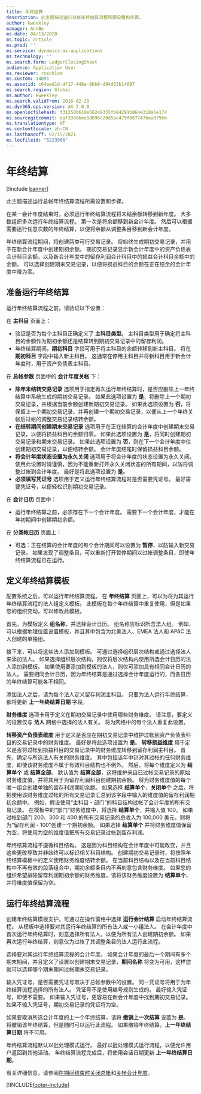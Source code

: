 ```yaml
---
title: 年终结算
description: 此主题描述运行总帐年终结算流程所需设置和步骤。
author: kweekley
manager: AnnBe
ms.date: 04/13/2020
ms.topic: article
ms.prod: ''
ms.service: dynamics-ax-applications
ms.technology: ''
ms.search.form: LedgerClosingSheet
audience: Application User
ms.reviewer: roschlom
ms.custom: 14091
ms.assetid: c64eed1d-df17-448e-8bb6-d94d63b14607
ms.search.region: Global
ms.author: kweekley
ms.search.validFrom: 2016-02-28
ms.dyn365.ops.version: AX 7.0.0
ms.openlocfilehash: f31258b610e56249355fb84291b864e318a6e174
ms.sourcegitcommit: eaf330dbee1db96c20d5ac479f007747bea079eb
ms.translationtype: HT
ms.contentlocale: zh-CN
ms.lasthandoff: 02/15/2021
ms.locfileid: "5223966"
---
```

# <a name="year-end-close"></a>年终结算

[!include [banner](../includes/banner.md)]

此主题描述运行总帐年终结算流程所需设置和步骤。 

在某一会计年度结束时，必须运行年终结算流程将未结余额转移到新年度。 大多数组织多次运行年终结算流程。 第一次是将余额移到新会计年度。 然后可以根据需要运行任意次数的年终结算，以便将余额从调整条目移到新会计年度。 

年终结算流程期间，将创建两类可行交易记录。 将始终生成期初交易记录，并用于在新会计年度中创建期初余额。 期初交易记录显示新会计年度中的资产负债表会计科目余额，以及新会计年度中的留存利润会计科目中的损益会计科目余额中的余额。 可以选择创建期末交易记录，以便将损益科目的余额在正在结余的会计年度中降为零。

## <a name="prepare-to-run-the-year-end-close"></a>准备运行年终结算
运行年终结算流程之前，请验证以下设置： 

在 **主科目** 页面上：

-   验证是否为每个主科目正确定义了 **主科目类型**。 主科目类型用于确定将主科目的余额作为期初余额还是结算转到期初交易记录中的留存利润。
-   年终结算期间，**期初科目** 字段可用于将主科目的余额转移到新主科目。 将在 **期初科目** 字段中输入新主科目。 这通常在停用主科目并将新科目用于新会计年度时，用于资产负债表主科目。

在 **总帐参数** 页面中的 **会计年度关帐** 下：

-   **除年末结转交易记录** 选项用于指定再次运行年终结算时，是否应删除上一年终结算中系统生成的期初交易记录。 如果此选项设置为 **是**，将删除上一个期初交易记录，并根据当前余额创建新期初交易记录。 如果此选项设置为 **否**，将保留上一个期初交易记录，并再创建一个期初交易记录，以便从上一个年终关帐后过帐的调整交易记录结转余额。
-   **在结转期间创建期末交易记录** 选项用于在正在结算的会计年度中创建期末交易记录，以便将损益科目的余额归零。 如果此选项设置为 **是**，将同时创建期初交易记录和期末交易记录。 如果此选项设置为 **否**，则在下一个会计年度中仅创建期初交易记录，以便结转余额。 会计年度结尾时保留损益科目余额。
-   **将会计年度状态设置为永久关闭** 选项用于将会计年度的状态设置为永久关闭。 使用此设置时请谨慎，因为不能重新打开永久关闭状态的所有期间，以防将调整过帐到会计年度。 最好是将此选项设置为 **是**。
-   **必须填写凭证号** 选项用于定义运行年终结算流程时是否需要凭证号。 最好需要凭证号，以便轻松识别期初交易记录。

在 **会计日历** 页面中：

-   运行年终结算之前，必须存在下一个会计年度。 需要下一个会计年度，才能在年初期间中创建期初余额。

在 **分类帐日历** 页面上：

-   可选：正在结算的会计年度的每个会计期间可以设置为 **暂停**，以防输入新交易记录。 如果发现了调整条目，可以重新打开暂停期间以过帐调整条目，即使年终结算流程已在运行。

## <a name="define-year-end-close-templates"></a>定义年终结算模板
配置系统之后，可以运行年终结算流程。 在 **年终结算** 页面上，可以为将为其运行年终结算流程的法人组定义模板。 此模板在每个年终结算中重复使用，但是如果您的组织变动，可以修改此模板。 

首先，为模板定义 **组名称**，并选择会计日历。 组名称应标识所含法人组。  例如，可以根据地理位置设置模板，并且其中包含为北美法人、EMEA 法人和 APAC 法人创建的单独组。 

接下来，可以将这些法人添加到模板。 可通过选择组织层次结构或通过选择法人来添加法人。 如果选择组织层次结构，则仅将层次结构内使用所选会计日历的法人添加到模板。 如果使用要添加到模板的法人，则仅可添加具有相同会计日历的法人。 需要相同会计日历，因为年终结算是通过选择会计年度运行的，而各日历的年终结算可能各不相同。 

添加法人之后，请为每个法人定义留存利润主科目。 只要为法人运行年终结算，都将更新 **上一年终结算日期** 字段。 

**财务维度** 选项卡用于定义在期初交易记录中使用哪些财务维度。 请注意，要定义的设置仅与 **法人** 网格中选择的法人有关。 将为网格中的每个法人重复此设置。 

**转移资产负债表维度** 用于定义是否应在期初交易记录中维护过帐到资产负债表科目的交易记录中的财务维度。 最好是将此选项设置为 **是**。 **转移损益维度** 用于定义是否将过帐到损益科目的交易记录中的财务维度转移到留存利润主科目。 首先，确定与所选法人有关的财务维度。 其中包括该年中针对其过帐的任何财务维度，即使该财务维度不属于有效科目结构也不例外。 然后，将每个维度定义为 **结算单个** 或 **结算全部**。  默认值为 **结算全部**，这将维护来自已过帐交易记录的原始财务维度值，并将其用于为留存利润科目创建期初余额。 将为财务维度值的每个唯一组合创建单独的留存利润期初余额。 如果选择 **结算单个**，**关闭单个** 之后，将把使用该财务维度过帐的所有交易记录汇总到该字段中输入的维度值的留存利润期初余额中。 例如，假设使用“主科目 - 部门”的科目结构过帐了会计年度的所有交易记录。 在模板中的“部门”财务维度中，将选择 **结算单个**，并输入值 100。 如果过帐到部门 200、300 和 400 的所有交易记录的总收入为 100,000 美元，则将为“留存利润 - 100”创建一个期初余额。 如果选择 **结算单个** 并将财务维度值保留为空，将使用为空的维度值把所有交易记录过帐到留存利润。 

年终结算流程不遵循科目结构。 这是因为科目结构在会计年度中可能改变，并且这些更改导致并非始终可以标识相关科目结构。  创建期初交易记录时，将按照年终结算模板中的定义使用财务维度结转余额。 在当前科目结构以及在当前科目结构中不再有效的段落组合中，期初余额条目内不再刻意包含财务维度。 如果您的组织希望排除留存利润期初余额的财务维度，请将该财务维度设置为 **结算单个**，并将维度值保留为空。

## <a name="run-the-year-end-close-process"></a>运行年终结算流程
创建年终结算模板支护，可通过在操作窗格中选择 **运行会计结算** 启动年终结算流程。 从模板中选择要对其运行年终结算的所有法人或一小组法人。 在会计年度中首次运行年终结算时，刻意选择所有法人，以便为所有法人创建期初余额。 如果再次运行年终结算，刻意仅为过帐了其调整条目的法人运行此流程。 

选择要对其运行年终结算流程的会计年度。 如果会计年度的最后一个期间有多个期末期间，并且定义了设置以创建期末交易记录，**期间名称** 将变为可用，这样您就可以选择哪个期末期间过帐期末交易记录。 

输入凭证号，是否需要凭证号取决于总帐参数中的设置。 同一凭证号将用于为年终结算流程选择的所有法人。 凭证号不是使用编号规则生成的。 最好输入凭证号，即使不需要。 如果输入凭证号，更容易在新会计年度中找到期初交易记录。 如果不输入凭证号，期初交易记录的凭证将为空。 

如果要取消所选会计年度的上一个年终结算，请将 **撤销上一次结算** 设置为 **是**。 将撤销该年终结算，但是随时可以运行此流程。 如果撤销年终结算，**上一年终结算日期** 将不可用。 

年终结算流程默认以批处理模式运行。 最好以批处理模式运行流程，以便允许用户返回到其他活动。 年终结算流程完成后，将使用会话日期更新 **上一年终结算日期**。

有关详细信息，请参阅[在期间结束时关闭总帐](close-general-ledger-at-period-end.md)和[关帐会计年度](tasks/close-fiscal-year.md)。





[!INCLUDE[footer-include](../../includes/footer-banner.md)]